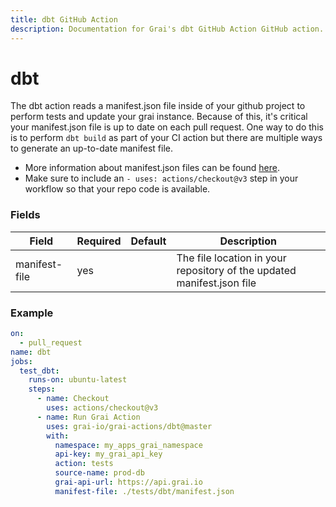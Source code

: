 ```yaml
---
title: dbt GitHub Action
description: Documentation for Grai's dbt GitHub Action GitHub action.
---
```


# dbt

The dbt action reads a manifest.json file inside of your github project to perform tests and update your grai instance.
Because of this, it's critical your manifest.json file is up to date on each pull request. 
One way to do this is to perform `dbt build` as part of your CI action but there are multiple ways to generate an up-to-date manifest file.

* More information about manifest.json files can be found [here](https://docs.getdbt.com/reference/artifacts/manifest-json).
* Make sure to include an `- uses: actions/checkout@v3` step in your workflow so that your repo code is available.



### Fields



| Field | Required | Default | Description |
|-----|-----|-----|-----|
| manifest-file | yes |  | The file location in your repository of the updated manifest.json file |




### Example



```yaml copy
on:
  - pull_request
name: dbt
jobs:
  test_dbt:
    runs-on: ubuntu-latest
    steps:
      - name: Checkout
        uses: actions/checkout@v3
      - name: Run Grai Action
        uses: grai-io/grai-actions/dbt@master
        with:
          namespace: my_apps_grai_namespace
          api-key: my_grai_api_key
          action: tests
          source-name: prod-db
          grai-api-url: https://api.grai.io
          manifest-file: ./tests/dbt/manifest.json

```



